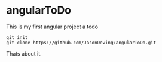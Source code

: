# angularToDo
This is my first angular project a todo
```
git init
git clone https://github.com/JasonDeving/angularToDo.git
```

Thats about it.
